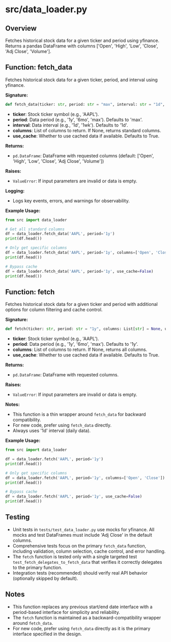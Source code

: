# src/data_loader.py

## Overview
Fetches historical stock data for a given ticker and period using yfinance. Returns a pandas DataFrame with columns ['Open', 'High', 'Low', 'Close', 'Adj Close', 'Volume'].

## Function: fetch_data

Fetches historical stock data for a given ticker, period, and interval using yfinance.

**Signature:**
```python
def fetch_data(ticker: str, period: str = "max", interval: str = "1d", columns: List[str] = None, use_cache: bool = True) -> pd.DataFrame
```
- **ticker**: Stock ticker symbol (e.g., 'AAPL').
- **period**: Data period (e.g., '1y', '6mo', 'max'). Defaults to 'max'.
- **interval**: Data interval (e.g., '1d', '1wk'). Defaults to '1d'.
- **columns**: List of columns to return. If None, returns standard columns.
- **use_cache**: Whether to use cached data if available. Defaults to True.

**Returns:**
- `pd.DataFrame`: DataFrame with requested columns (default: ['Open', 'High', 'Low', 'Close', 'Adj Close', 'Volume'])

**Raises:**
- `ValueError`: If input parameters are invalid or data is empty.

**Logging:**
- Logs key events, errors, and warnings for observability.

**Example Usage:**
```python
from src import data_loader

# Get all standard columns
df = data_loader.fetch_data('AAPL', period='1y')
print(df.head())

# Only get specific columns
df = data_loader.fetch_data('AAPL', period='1y', columns=['Open', 'Close'])
print(df.head())

# Bypass cache
df = data_loader.fetch_data('AAPL', period='1y', use_cache=False)
print(df.head())
```

## Function: fetch

Fetches historical stock data for a given ticker and period with additional options for column filtering and cache control.

**Signature:**
```python
def fetch(ticker: str, period: str = "1y", columns: List[str] = None, use_cache: bool = True) -> pd.DataFrame
```
- **ticker**: Stock ticker symbol (e.g., 'AAPL').
- **period**: Data period (e.g., '1y', '6mo', 'max'). Defaults to '1y'.
- **columns**: List of columns to return. If None, returns all columns.
- **use_cache**: Whether to use cached data if available. Defaults to True.

**Returns:**
- `pd.DataFrame`: DataFrame with requested columns.

**Raises:**
- `ValueError`: If input parameters are invalid or data is empty.

**Notes:**
- This function is a thin wrapper around `fetch_data` for backward compatibility.
- For new code, prefer using `fetch_data` directly.
- Always uses '1d' interval (daily data).

**Example Usage:**
```python
from src import data_loader

df = data_loader.fetch('AAPL', period='1y')
print(df.head())

# Only get specific columns
df = data_loader.fetch('AAPL', period='1y', columns=['Open', 'Close'])
print(df.head())

# Bypass cache
df = data_loader.fetch('AAPL', period='1y', use_cache=False)
print(df.head())
```

## Testing
- Unit tests in `tests/test_data_loader.py` use mocks for yfinance. All mocks and test DataFrames must include 'Adj Close' in the default columns.
- Comprehensive tests focus on the primary `fetch_data` function, including validation, column selection, cache control, and error handling.
- The `fetch` function is tested only with a single targeted test `test_fetch_delegates_to_fetch_data` that verifies it correctly delegates to the primary function.
- Integration tests (recommended) should verify real API behavior (optionally skipped by default).

## Notes
- This function replaces any previous start/end date interface with a period-based interface for simplicity and reliability.
- The `fetch` function is maintained as a backward-compatibility wrapper around `fetch_data`.
- For new code, prefer using `fetch_data` directly as it is the primary interface specified in the design.
